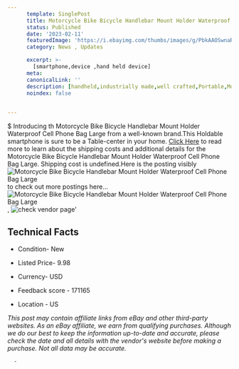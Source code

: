 ```yaml
---
      template: SinglePost
      title: Motorcycle Bike Bicycle Handlebar Mount Holder Waterproof Cell Phone Bag Large
      status: Published
      date: '2023-02-11'
      featuredImage: 'https://i.ebayimg.com/thumbs/images/g/PbkAAOSwnaRgkghg/s-l225.jpg'
      category: News , Updates

      excerpt: >-
        [smartphone,device ,hand held device]
      meta:
      canonicalLink: ''
      description: [handheld,industrially made,well crafted,Portable,Mobile,Compact,Convenient,Lightweight,Maneuverable,Man-portable,Miniature,Carriable,Hand-held,Light,Holdable,Transportable,Mobile device,Pocket-sized,On-the-go,Wireless,Cordless,Compact size,Convenient size, smartphone,device ,hand held device]
      noindex: false
      

---
```

$
      Introducing th Motorcycle Bike Bicycle Handlebar Mount Holder Waterproof Cell Phone Bag Large from a well-known brand.This Holdable smartphone is sure to be a Table-center in your home. [Click Here](https://www.ebay.com/itm/224451807433?hash=item34425ec8c9%3Ag%3APbkAAOSwnaRgkghg&mkevt=1&mkcid=1&mkrid=711-53200-19255-0&campid=%253CePNCampaignId%253E&customid=%253CreferenceId%253E&toolid=10049) to read more to learn about the shipping costs and additional details for the Motorcycle Bike Bicycle Handlebar Mount Holder Waterproof Cell Phone Bag Large. Shipping cost is undefined.Here is the posting visibly ![Motorcycle Bike Bicycle Handlebar Mount Holder Waterproof Cell Phone Bag Large](https://i.ebayimg.com/thumbs/images/g/PbkAAOSwnaRgkghg/s-l225.jpg) to check out more postings here... ![Motorcycle Bike Bicycle Handlebar Mount Holder Waterproof Cell Phone Bag Large](https://i.ebayimg.com/images/g/PbkAAOSwnaRgkghg/s-l1200.jpg), ![check vendor page](https://origin-galleryplus.ebayimg.com/ws/web/224451807433_2_0_1/225x225.jpg,https://origin-galleryplus.ebayimg.com/ws/web/224451807433_3_0_1/225x225.jpg,https://origin-galleryplus.ebayimg.com/ws/web/224451807433_4_0_1/225x225.jpg,https://origin-galleryplus.ebayimg.com/ws/web/224451807433_5_0_1/225x225.jpg,https://origin-galleryplus.ebayimg.com/ws/web/224451807433_6_0_1/225x225.jpg,https://origin-galleryplus.ebayimg.com/ws/web/224451807433_7_0_1/225x225.jpg,https://origin-galleryplus.ebayimg.com/ws/web/224451807433_8_0_1/225x225.jpg,https://origin-galleryplus.ebayimg.com/ws/web/224451807433_9_0_1/225x225.jpg)'

      

 ## Technical Facts 



     
      

 - Condition- New 


      

 - Listed Price- 9.98 


      

 - Currency- USD 


      

 - Feedback score - 171165 


      

 - Location - US 


      
      

 *_This post may contain affiliate links from eBay and other third-party websites. As an eBay affiliate, we earn from qualifying purchases. Although we do our best to keep the information up-to-date and accurate, please check the date and all details with the vendor's website before making a purchase. Not all data may be accurate._*




      -
